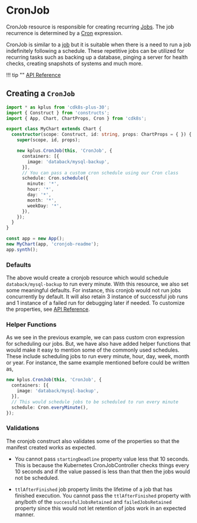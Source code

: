 # CronJob

CronJob resource is responsible for creating recurring [Jobs](https://kubernetes.io/docs/concepts/workloads/controllers/job/). The job recurrence is determined by a [Cron](https://github.com/cdk8s-team/cdk8s-core/blob/2.x/src/cron.ts) expression.

CronJob is similar to a [job](https://cdk8s.io/docs/latest/plus/job/) but it is suitable when there is a need to run a job indefinitely following a schedule. These repetitive jobs can be utilized for recurring tasks such as backing up a database, pinging a server for health checks, creating snapshots of systems and much more.

!!! tip ""
     [API Reference](../../reference/cdk8s-plus-30/typescript.md#cronjob)

## Creating a `CronJob`

```typescript
import * as kplus from 'cdk8s-plus-30';
import { Construct } from 'constructs';
import { App, Chart, ChartProps, Cron } from 'cdk8s';

export class MyChart extends Chart {
  constructor(scope: Construct, id: string, props: ChartProps = { }) {
    super(scope, id, props);

    new kplus.CronJob(this, 'CronJob', {
      containers: [{
        image: 'databack/mysql-backup',
      }],
      // You can pass a custom cron schedule using our Cron class
      schedule: Cron.schedule({
        minute: '*',
        hour: '*',
        day: '*',
        month: '*',
        weekDay: '*',
      }),
    });
  }
}

const app = new App();
new MyChart(app, 'cronjob-readme');
app.synth();

```

### Defaults

The above would create a cronjob resource which would schedule `databack/mysql-backup` to run every minute. With this resource, we also set some meaningful defaults. For instance, this cronjob would not run jobs concurrently by default. It will also retain 3 instance of successful job runs and 1 instance of a failed run for debugging later if needed. To customize the properties, see [API Reference](../../reference/cdk8s-plus-30/typescript.md#cronjob).

### Helper Functions

As we see in the previous example, we can pass custom cron expression for scheduling our jobs. But, we have also have added helper functions that would make it easy to mention some of the commonly used schedules. These include scheduling jobs to run every minute, hour, day, week, month or year. For instance, the same example mentioned before could be written as,

```typescript
new kplus.CronJob(this, 'CronJob', {
  containers: [{
    image: 'databack/mysql-backup',
  }],
  // This would schedule jobs to be scheduled to run every minute
  schedule: Cron.everyMinute(),
});
```

### Validations

The cronjob construct also validates some of the properties so that the manifest created works as expected.

* You cannot pass `startingDeadline` property value less that 10 seconds. This is because the Kubernetes CronJobController checks things every 10 seconds and if the value passed is less than that then the jobs would not be scheduled.

* `ttlAfterFinished` job property limits the lifetime of a job that has finished execution. You cannot pass the `ttlAfterFinished` property with any/both of the `successfulJobsRetained` and `failedJobsRetained` property since this would not let retention of jobs work in an expected manner.
